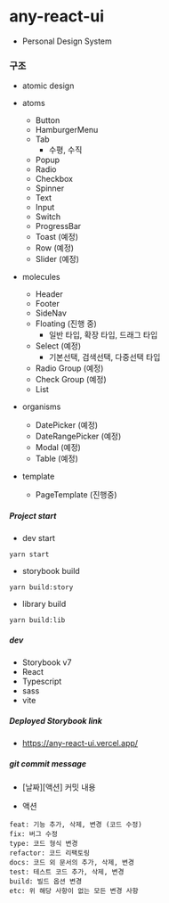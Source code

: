 # any-react-ui

- Personal Design System

### 구조

- atomic design

- atoms
  - Button
  - HamburgerMenu
  - Tab
    - 수평, 수직
  - Popup
  - Radio
  - Checkbox
  - Spinner
  - Text
  - Input
  - Switch
  - ProgressBar
  - Toast (예정)
  - Row (예정)
  - Slider (예정)
- molecules
  - Header
  - Footer
  - SideNav
  - Floating (진행 중)
    - 일반 타입, 확장 타입, 드래그 타입
  - Select (예정)
    - 기본선택, 검색선택, 다중선택 타입
  - Radio Group (예정)
  - Check Group (예정)
  - List
- organisms
  - DatePicker (예정)
  - DateRangePicker (예정)
  - Modal (예정)
  - Table (예정)
- template
  - PageTemplate (진행중)

##### Project start

- dev start

```
yarn start
```

- storybook build

```
yarn build:story
```

- library build

```
yarn build:lib
```

##### dev

- Storybook v7
- React
- Typescript
- sass
- vite

##### Deployed Storybook link

- https://any-react-ui.vercel.app/

##### git commit message

- [날짜][액션] 커밋 내용

- 액션

```
feat: 기능 추가, 삭제, 변경 (코드 수정)
fix: 버그 수정
type: 코드 형식 변경
refactor: 코드 리팩토링
docs: 코드 외 문서의 추가, 삭제, 변경
test: 테스트 코드 추가, 삭제, 변경
build: 빌드 옵션 변경
etc: 위 해당 사항이 없는 모든 변경 사항
```

